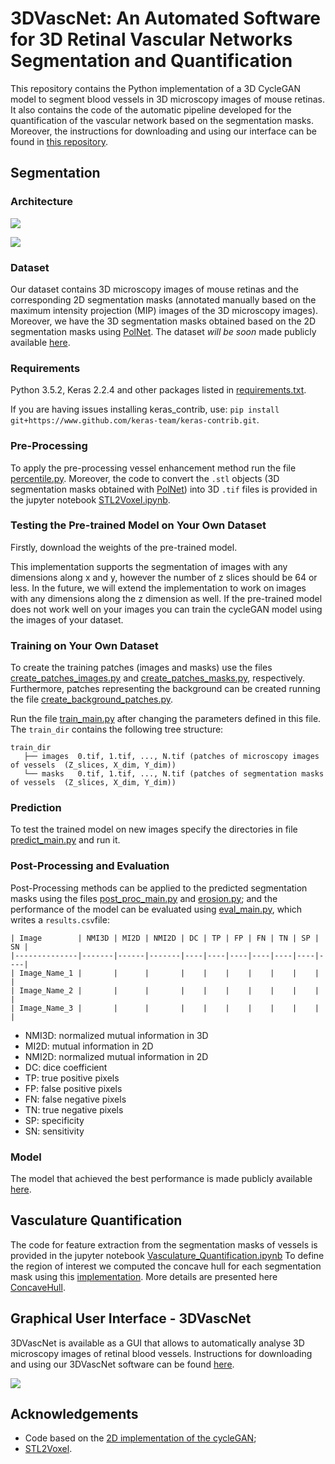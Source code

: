 # 3DVascNet: An Automated Software for 3D Retinal Vascular Networks Segmentation and Quantification

This repository contains the Python implementation of a 3D CycleGAN model to segment blood vessels in 3D microscopy images of mouse retinas. It also contains the code of the automatic pipeline developed for the quantification of the vascular network based on the segmentation masks. Moreover, the instructions for downloading and using our interface can be found in [this repository](https://github.com/HemaxiN/3DVascNet/tree/main#graphical-user-interface---3dvascnet).

## Segmentation

### Architecture

![](https://github.com/HemaxiN/3DVesselSegmentation/blob/main/images/overview.png)

![](https://github.com/HemaxiN/3DVesselSegmentation/blob/main/images/architecturegit3.png)



### Dataset

Our dataset contains 3D microscopy images of mouse retinas and the corresponding 2D segmentation masks (annotated manually based on the maximum intensity projection (MIP) images of the 3D microscopy images). Moreover, we have the 3D segmentation masks obtained based on the 2D segmentation masks using [PolNet](https://github.com/mobernabeu/polnet).
The dataset *will be soon* made publicly available [here](https://huggingface.co/datasets/Hemaxi/3DVesselSegmentation/tree/main).

### Requirements

Python 3.5.2, Keras 2.2.4 and other packages listed in [requirements.txt](https://github.com/HemaxiN/3DVesselSegmentation/blob/main/utils/requirements.txt).

If you are having issues installing keras_contrib, use: ```pip install git+https://www.github.com/keras-team/keras-contrib.git```.

### Pre-Processing

To apply the pre-processing vessel enhancement method run the file [percentile.py](https://github.com/HemaxiN/3DVesselSegmentation/blob/main/preprocessing/percentile.py). Moreover, the code to convert the ```.stl``` objects (3D segmentation masks obtained with [PolNet](https://github.com/mobernabeu/polnet)) into 3D ```.tif``` files is provided in the jupyter notebook [STL2Voxel.ipynb](https://github.com/HemaxiN/3DVesselSegmentation/blob/main/preprocessing/STL2Voxel.ipynb).


### Testing the Pre-trained Model on Your Own Dataset

Firstly, download the weights of the pre-trained model.

This implementation supports the segmentation of images with any dimensions along x and y, however the number of z slices should be 64 or less.
In the future, we will extend the implementation to work on images with any dimensions along the z dimension as well.
If the pre-trained model does not work well on your images you can train the cycleGAN model using the images of your dataset.

### Training on Your Own Dataset


To create the training patches (images and masks) use the files [create_patches_images.py](https://github.com/HemaxiN/3DVesselSegmentation/blob/main/preprocessing/create_patches_images.py) and [create_patches_masks.py](https://github.com/HemaxiN/3DVesselSegmentation/blob/main/preprocessing/create_patches_masks.py), respectively. Furthermore, patches representing the background can be created running the file [create_background_patches.py](https://github.com/HemaxiN/3DVesselSegmentation/blob/main/preprocessing/create_background_patches.py).

Run the file [train_main.py](https://github.com/HemaxiN/3DVesselSegmentation/blob/main/train_main.py) after changing the parameters defined in this file.
The `train_dir` contains the following tree structure:

```
train_dir
   ├── images  0.tif, 1.tif, ..., N.tif (patches of microscopy images of vessels  (Z_slices, X_dim, Y_dim))
   └── masks   0.tif, 1.tif, ..., N.tif (patches of segmentation masks of vessels  (Z_slices, X_dim, Y_dim))
```


### Prediction

To test the trained model on new images specify the directories in file [predict_main.py](https://github.com/HemaxiN/3DVesselSegmentation/blob/main/predict_main.py) and run it.

### Post-Processing and Evaluation

Post-Processing methods can be applied to the predicted segmentation masks using the files [post_proc_main.py](https://github.com/HemaxiN/3DVesselSegmentation/blob/main/post_proc_main.py) and [erosion.py](https://github.com/HemaxiN/3DVesselSegmentation/blob/main/erosion.py); and the performance of the model can be evaluated using [eval_main.py](https://github.com/HemaxiN/3DVesselSegmentation/blob/main/eval_main.py), which writes a ```results.csv```file:

```
| Image        | NMI3D | MI2D | NMI2D | DC | TP | FP | FN | TN | SP | SN |
|--------------|-------|------|-------|----|----|----|----|----|----|----|
| Image_Name_1 |       |      |       |    |    |    |    |    |    |    |
| Image_Name_2 |       |      |       |    |    |    |    |    |    |    |
| Image_Name_3 |       |      |       |    |    |    |    |    |    |    |
```


* NMI3D: normalized mutual information in 3D
* MI2D: mutual information in 2D
* NMI2D: normalized mutual information in 2D
* DC: dice coefficient
* TP: true positive pixels
* FP: false positive pixels
* FN: false negative pixels
* TN: true negative pixels
* SP: specificity
* SN: sensitivity


### Model

The model that achieved the best performance is made publicly available [here](https://huggingface.co/Hemaxi/3DCycleGAN/tree/main).

## Vasculature Quantification

The code for feature extraction from the segmentation masks of vessels is provided in the jupyter notebook [Vasculature_Quantification.ipynb](https://github.com/HemaxiN/3DVesselSegmentation/blob/main/Vasculature_Quantification.ipynb)
To define the region of interest we computed the concave hull for each segmentation mask using this [implementation](https://github.com/sebastianbeyer/concavehull).
More details are presented here [ConcaveHull](https://github.com/HemaxiN/3DVesselSegmentation/blob/main/ConcaveHull).

## Graphical User Interface - 3DVascNet

3DVascNet is available as a GUI that allows to automatically analyse 3D microscopy images of retinal blood vessels.
Instructions for downloading and using our 3DVascNet software can be found [here]().

![](https://github.com/HemaxiN/3DVesselSegmentation/blob/main/images/interface.png)










## Acknowledgements

* Code based on the [2D implementation of the cycleGAN](https://machinelearningmastery.com/cyclegan-tutorial-with-keras/);
* [STL2Voxel](https://github.com/cpederkoff/stl-to-voxel).
